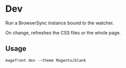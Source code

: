 # Dev

Run a BrowserSync instance bound to the watcher.

On change, refreshes the CSS files or the whole page.

## Usage

    magefront dev --theme Magento/blank

